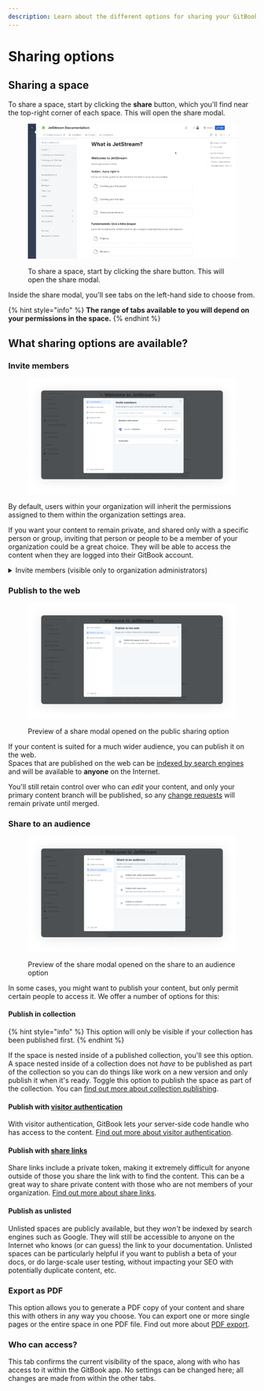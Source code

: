 ```yaml
---
description: Learn about the different options for sharing your GitBook space.
---
```


# Sharing options

## Sharing a space

To share a space, start by clicking the **share** button, which you'll find near the top-right corner of each space. This will open the share modal.

<figure><img src="../../.gitbook/assets/share-button-modal.gif" alt=""><figcaption><p>To share a space, start by clicking the share button. This will open the share modal.</p></figcaption></figure>

Inside the share modal, you'll see tabs on the left-hand side to choose from.&#x20;

{% hint style="info" %}
**The range of tabs available to you will depend on your permissions in the space.**
{% endhint %}

## What sharing options are available?

### Invite members

<figure><img src="../../.gitbook/assets/invite-members.png" alt=""><figcaption></figcaption></figure>

By default, users within your organization will inherit the permissions assigned to them within the organization settings area.&#x20;

If you want your content to remain private, and shared only with a specific person or group, inviting that person or people to be a member of your organization could be a great choice. They will be able to access the content when they are logged into their GitBook account.

<details>

<summary>Invite members (visible only to organization administrators)</summary>

Inviting a member will make them a member of the organization that owns the space, which will increase your overall subscription charge.&#x20;

The cost for this will depend on the [plan](../../account-management/plans/) that the organization is subscribed to.

It is also possible to [invite members to the organization ](../../collaboration/invite-members-to-your-organization/)from within the organization settings area.

</details>

### Publish to the web

<figure><img src="../../.gitbook/assets/publish-to-the-web.png" alt=""><figcaption><p>Preview of a share modal opened on the public sharing option</p></figcaption></figure>

If your content is suited for a much wider audience, you can publish it on the web. \
Spaces that are published on the web can be [indexed by search engines](../seo.md) and will be available to **anyone** on the Internet.

You'll still retain control over who can _edit_ your content, and only your primary content branch will be published, so any [change requests](../../collaboration/collaboration/change-requests.md) will remain private until merged.

### Share to an audience

<figure><img src="../../.gitbook/assets/share-to-an-audience.png" alt=""><figcaption><p>Preview of the share modal opened on the share to an audience option</p></figcaption></figure>

In some cases, you might want to publish your content, but only permit certain people to access it. We offer a number of options for this:

#### **Publish in collection**

{% hint style="info" %}
This option will only be visible if your collection has been published first.&#x20;
{% endhint %}

If the space is nested inside of a published collection, you'll see this option. A space nested inside of a collection does not _have_ to be published as part of the collection so you can do things like work on a new version and only publish it when it's ready. Toggle this option to publish the space as part of the collection. You can [find out more about collection publishing](collection-publishing.md).

#### **Publish with** [**visitor authentication**](../visitor-authentication.md)

With visitor authentication, GitBook lets _your_ server-side code handle who has access to the content. [Find out more about visitor authentication](../visitor-authentication.md).

#### **Publish with** [**share links**](share-links.md)

Share links include a private token, making it extremely difficult for anyone outside of those you share the link with to find the content. This can be a great way to share private content with those who are not members of your organization. [Find out more about share links](share-links.md).

#### **Publish as unlisted**

Unlisted spaces are publicly available, but they _won't_ be indexed by search engines such as Google. They will still be accessible to anyone on the Internet who knows (or can guess) the link to your documentation. Unlisted spaces can be particularly helpful if you want to publish a beta of your docs, or do large-scale user testing, without impacting your SEO with potentially duplicate content, etc.

### Export as PDF

This option allows you to generate a PDF copy of your content and share this with others in any way you choose. You can export one or more single pages or the entire space in one PDF file. Find out more about [PDF export](pdf-export.md).

### Who can access?

This tab confirms the current visibility of the space, along with who has access to it within the GitBook app. No settings can be changed here; all changes are made from within the other tabs.
